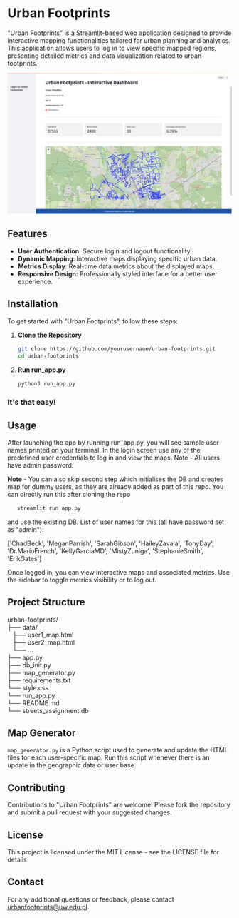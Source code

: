
# Urban Footprints

"Urban Footprints" is a Streamlit-based web application designed to provide interactive mapping functionalities tailored for urban planning and analytics. This application allows users to log in to view specific mapped regions, presenting detailed metrics and data visualization related to urban footprints.

![Webpage](images/screenshot.png "Frontend")


## Features

- **User Authentication**: Secure login and logout functionality.
- **Dynamic Mapping**: Interactive maps displaying specific urban data.
- **Metrics Display**: Real-time data metrics about the displayed maps.
- **Responsive Design**: Professionally styled interface for a better user experience.

## Installation

To get started with "Urban Footprints", follow these steps:

1. **Clone the Repository**
   ```bash
   git clone https://github.com/yourusername/urban-footprints.git
   cd urban-footprints
   ```

2. **Run run_app.py**
   ```bash
   python3 run_app.py
   ```
### It's that easy!

## Usage

After launching the app by running run_app.py, you will see sample user names printed on your terminal. In the login screen use any of the predefined user credentials to log in and view the maps. Note - All users have admin password.

**Note** - You can also skip second step which initialises the DB and creates map for dummy users, as they are already added as part of this repo. You can directly run this after cloning the repo   
```bash
   streamlit run app.py
   ```
and use the existing DB. List of user names for this (all have password set as "admin"):

['ChadBeck', 'MeganParrish', 'SarahGibson', 'HaileyZavala', 'TonyDay', 'Dr.MarioFrench', 'KellyGarciaMD', 'MistyZuniga', 'StephanieSmith', 'ErikGates']

Once logged in, you can view interactive maps and associated metrics. Use the sidebar to toggle metrics visibility or to log out.

## Project Structure

urban-footprints/ <br>
├── data/                    <br>
   &nbsp;&nbsp; ├── user1_map.html       <br>
   &nbsp;&nbsp; ├── user2_map.html       <br>
   &nbsp;&nbsp; └── ...                  <br>
├── app.py                   <br>
├── db_init.py               <br>
├── map_generator.py         <br>
├── requirements.txt         <br>
└── style.css                <br>
└── run_app.py               <br> 
└── README.md                <br>
└── streets_assignment.db    <br>


## Map Generator

`map_generator.py` is a Python script used to generate and update the HTML files for each user-specific map. Run this script whenever there is an update in the geographic data or user base.

## Contributing

Contributions to "Urban Footprints" are welcome! Please fork the repository and submit a pull request with your suggested changes.

## License

This project is licensed under the MIT License - see the LICENSE file for details.

## Contact

For any additional questions or feedback, please contact [urbanfootprints@uw.edu.pl](mailto:urbanfootprints@uw.edu.pl).



